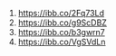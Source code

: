 1. https://ibb.co/2Fq73Ld
2. https://ibb.co/g9ScDBZ
3. https://ibb.co/b3gwrn7
4. https://ibb.co/VgSVdLn
